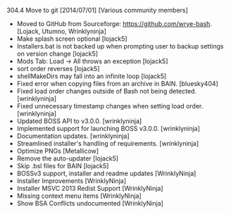 304.4 Move to git  [2014/07/01] [Various community members]

- Moved to GitHub from Sourceforge: <a href="https://github.com/wrye-bash">https://github.com/wrye-bash</a>. [Lojack, Utumno, Wrinklyninja]
- Make splash screen optional [lojack5]
- Installers.bat is not backed up when prompting user to backup settings on version change [lojack5]
- Mods Tab: Load -> All throws an exception [lojack5]
- sort order reverses [lojack5]
- shellMakeDirs may fall into an infinite loop [lojack5]
- Fixed error when copying files from an archive in BAIN. [bluesky404]
- Fixed load order changes outside of Bash not being detected. [wrinklyninja]
- Fixed unnecessary timestamp changes when setting load order. [wrinklyninja]
- Updated BOSS API to v3.0.0. [wrinklyninja]
- Implemented support for launching BOSS v3.0.0. [wrinklyninja]
- Documentation updates. [wrinklyninja]
- Streamlined installer's handling of requirements. [wrinklyninja]
- Optimize PNGs [Metallicow]
- Remove the auto-updater [lojack5]
- Skip .bsl files for BAIN [lojack5]
- BOSSv3 support, installer and readme updates [WrinklyNinja]
- Installer Improvements [WrinklyNinja]
- Installer MSVC 2013 Redist Support [WrinklyNinja]
- Missing context menu items [WrinklyNinja]
- Show BSA Conflicts undocumented [WrinklyNinja]
